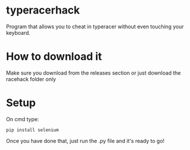 # typeracerhack
Program that allows you to cheat in typeracer without even touching your keyboard.

# How to download it
Make sure you download from the releases section or just download the racehack folder only

# Setup
On cmd type:
```
pip install selenium
```
Once you have done that, just run the .py file and it's ready to go!
